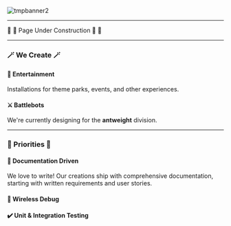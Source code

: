 ![tmpbanner2](https://user-images.githubusercontent.com/6334638/174723204-c4ccb27a-e0c4-4798-92bb-771b805b6cc2.png)

---

🚧 🍩 Page Under Construction 🍩 🚧

---

### 🪄 We Create 🪄

#### :circus_tent: Entertainment

Installations for theme parks, events, and other experiences.

#### ⚔️ Battlebots

We're currently designing for the **antweight** division.

---

### 🏁 Priorities 🏁

#### :memo: Documentation Driven

We love to write! Our creations ship with comprehensive documentation, starting with written requirements and user stories.

#### :crystal_ball: Wireless Debug

#### :heavy_check_mark: Unit & Integration Testing
